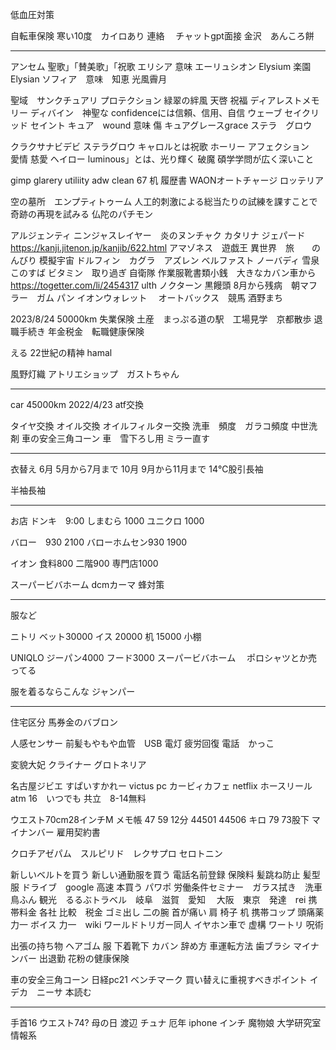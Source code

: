 
低血圧対策


自転車保険 寒い10度　カイロあり 連絡　
チャットgpt面接 金沢　あんころ餅

------
アンセム 聖歌」「賛美歌」「祝歌
エリシア 意味
エーリュシオン Elysium 楽園 Elysian
ソフィア　意味　知恵
光風霽月

聖域　サンクチュアリ
プロテクション
緑翠の絆風
天啓
祝福
ディアレストメモリー
ディバイン　神聖な
confidenceには信頼、信用、自信
ウェーブ
セイクリッド
セイント
キュア　wound 意味 傷
キュアグレースgrace
ステラ　グロウ

クラクサナビデビ
ステラグロウ
キャロルとは祝歌
ホーリー
アフェクション　愛情
慈愛
ヘイロー
luminous」とは、光り輝く
破魔
碩学学問が広く深いこと

gimp
glarery utiliity
adw clean
67 机
履歴書
WAONオートチャージ
ロッテリア

空の墓所　エンプティトゥーム
人工的刺激による総当たりの試練を課すことで奇跡の再現を試みる  仏陀のパチモン

アルジェンティ ニンジャスレイヤー　炎のヌンチャク
カタリナ
ジェパード https://kanji.jitenon.jp/kanjib/622.html
アマゾネス　遊戯王
異世界　旅　　のんびり 模擬宇宙
ドルフィン　カグラ　アズレン
ベルファスト ノーバディ 雪泉 このすば ビタミン　取り過ぎ 自衛隊
作業服靴書類小銭　大きなカバン車から
https://togetter.com/li/2454317
ulth ノクターン 黒饅頭
8月から残病　朝マフラー　ガム パン
イオンウォレット　
オートバックス　競馬
酒野まち

2023/8/24 50000km 
失業保険
土産　まっぷる道の駅　工場見学　京都散歩
退職手続き 年金税金　転職健康保険

える
22世紀の精神
hamal

風野灯織
アトリエショップ　ガストちゃん

-----------

car 45000km 2022/4/23
atf交換

タイヤ交換 オイル交換 オイルフィルター交換
洗車　頻度　ガラコ頻度
中世洗剤 車の安全三角コーン
車　雪下ろし用 ミラー直す

--------------------------------

衣替え
6月
5月から7月まで
10月
9月から11月まで
14℃股引長袖

半袖長袖

-------------------------------------------------
お店
ドンキ　9:00
しまむら 1000
ユニクロ  1000

バロー　930 2100
バローホムセン930 1900

イオン 食料800
二階900
専門店1000

スーパービバホーム dcmカーマ 蜂対策

------
服など

ニトリ
ベット30000 イス 20000 机 15000 小棚

UNIQLO
ジーパン4000 フード3000
スーパービバホーム　
ポロシャツとか売ってる

服を着るならこんな
ジャンパー

------------------------
住宅区分 馬券金のバブロン

人感センサー 前髪もやもや血管　USB 電灯 疲労回復 電話　かっこ

変貌大妃 クライナー グロトネリア

名古屋ジビエ すぱいすかれー victus pc カービィカフェ netflix ホースリール
atm 16　いつでも 共立　8-14無料

ウエスト70cm28インチM
メモ帳
47  59 12分
44501 44506 キロ
79 73股下
マイナンバー 雇用契約書

クロチアゼパム　スルピリド　レクサプロ セロトニン

新しいベルトを買う 新しい通勤服を買う 電話名前登録 保険料 髪跳ね防止 髪型 服 
ドライブ　google 高速 本買う パワポ 労働条件セミナー　ガラス拭き　洗車鳥ふん
観光　るるぶトラベル　岐阜　滋賀　愛知 　大阪　東京　発達　rei
携帯料金 各社 比較　税金 ゴミ出し 二の腕   首が痛い 肩 椅子 机 携帯コップ 頭痛薬
力一 ボイス 力一　wiki
ワールドトリガー同人 イヤホン車で 虚構 ワートリ 呪術

出張の持ち物
ヘアゴム 服 下着靴下 カバン
辞め方 車運転方法
歯ブラシ マイナンバー 出退勤 花粉の健康保険

車の安全三角コーン 日経pc21 ベンチマーク 買い替えに重視すべきポイント
イデカ　ニーサ 本読む

-----------------------------
手首16
ウエスト74?
母の日 渡辺 チュナ 厄年 iphone インチ 魔物娘 大学研究室情報系
